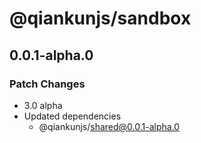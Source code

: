 # @qiankunjs/sandbox

## 0.0.1-alpha.0

### Patch Changes

- 3.0 alpha
- Updated dependencies
  - @qiankunjs/shared@0.0.1-alpha.0
